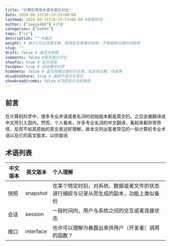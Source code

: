 ```yaml
---
title: "计算机常用术语中英文对比"
date: 2024-06-15T16:19:53+08:00
lastmod: 2024-06-15T16:19:53+08:00 #更新时间
author: ["zwyyy456"] #作者
categories: ["notes"]
tags: ["cs"]
description: "" #描述
weight: # 输入1可以顶置文章，用来给文章展示排序，不填就默认按时间排序
slug: ""
draft: false # 是否为草稿
comments: false #是否展示评论
showToc: true # 显示目录
TocOpen: true # 自动展开目录
hidemeta: false # 是否隐藏文章的元信息，如发布日期、作者等
disableShare: true # 底部不显示分享栏
showbreadcrumbs: false #顶部显示当前路径
---
```


## 前言

在计算机科学中，很多专业术语或者名词的初始版本都是英文的，之后会被翻译成中文而引入国内。然而，个人看来，许多专业名词的中文翻译，看起来都非常奇怪，反而不如其原始的英文表述好理解，故本文列出笔者常见的一些计算机专业术语以及它的英文版本，以供查阅

## 术语列表


| 中文版本 | 英文版本| 个人理解 |
| --- | --- | :--- |
| 快照 | snapshot | 在某个特定时刻，对系统、数据或者文件的状态进行捕捉与记录从而生成的副本，功能上类似备份 |
| 会话 | session | 一段时间内，用户与系统之间的交互或者连接状态 |
| 接口 | interface | 也许可以理解为暴露出来供用户（开发者）调用的函数？ |
